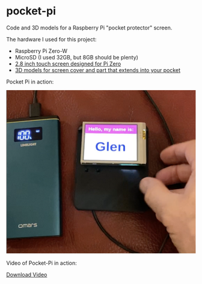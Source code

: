 # pocket-pi
Code and 3D models for a Raspberry Pi "pocket protector" screen.

The hardware I used for this project:

- Raspberry Pi Zero-W
- MicroSD (I used 32GB, but 8GB should be plenty)
- [2.8 inch touch screen designed for Pi Zero](https://smile.amazon.com/gp/product/B07H8ZY89H/ref=ppx_yo_dt_b_search_asin_title?ie=UTF8&psc=1)
- [3D models for screen cover and part that extends into your pocket](https://www.tinkercad.com/things/0NYl0LZUKbR)

Pocket Pi in action:

![Pocket-Pi In Action](https://github.com/MegaMosquito/pocket-pi/blob/master/pocket-pi.png?raw=true)

Video of Pocket-Pi in action:

  [Download Video](https://github.com/MegaMosquito/pocket-pi/blob/master/pocket-pi.mov?raw=true)
